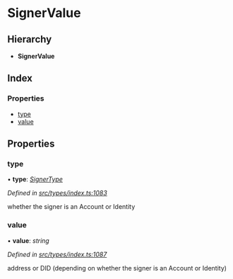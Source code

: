 # SignerValue

## Hierarchy

* **SignerValue**

## Index

### Properties

* [type](signervalue.md#type)
* [value](signervalue.md#value)

## Properties

### type

• **type**: [_SignerType_](../enums/signertype.md)

_Defined in_ [_src/types/index.ts:1083_](https://github.com/PolymathNetwork/polymesh-sdk/blob/56921667/src/types/index.ts#L1083)

whether the signer is an Account or Identity

### value

• **value**: _string_

_Defined in_ [_src/types/index.ts:1087_](https://github.com/PolymathNetwork/polymesh-sdk/blob/56921667/src/types/index.ts#L1087)

address or DID \(depending on whether the signer is an Account or Identity\)

